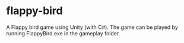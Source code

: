 # flappy-bird
A Flappy bird game using Unity (with C#).
The game can be played by running FlappyBird.exe in the gameplay folder.
